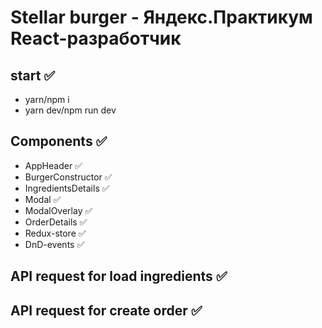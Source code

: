 # Stellar burger - Яндекс.Практикум React-разработчик

## start ✅

- yarn/npm i
- yarn dev/npm run dev

## Components ✅

- AppHeader ✅
- BurgerConstructor ✅
- IngredientsDetails ✅
- Modal ✅
- ModalOverlay ✅
- OrderDetails ✅
- Redux-store ✅
- DnD-events ✅

## API request for load ingredients ✅

## API request for create order ✅
